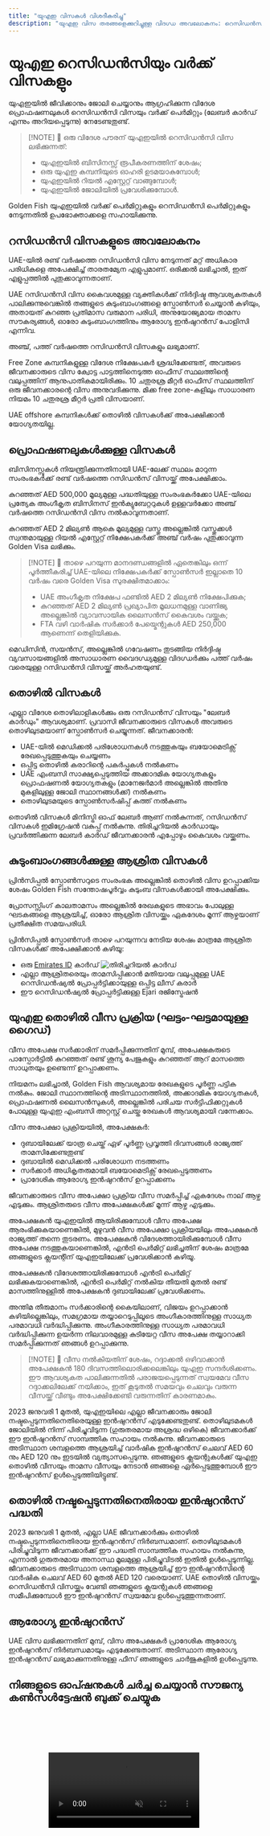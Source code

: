 ```yaml
---
title: "യുഎഇ വിസകൾ വിശദീകരിച്ചു"
description: "യുഎഇ വിസ തരങ്ങളെക്കുറിച്ചുള്ള വിദഗ്ധ അവലോകനം: റെസിഡൻസി പെർമിറ്റുകൾ, വർക്ക് വിസകൾ, ആശ്രിത വിസകൾ. ആവശ്യകതകളെയും പ്രോസസ്സിംഗിനെയും കുറിച്ച് നിങ്ങൾ അറിയേണ്ടതെല്ലാം."
---
```


# യുഎഇ റെസിഡൻസിയും വർക്ക് വിസകളും

യുഎഇയിൽ ജീവിക്കാനും ജോലി ചെയ്യാനും ആഗ്രഹിക്കുന്ന വിദേശ പ്രൊഫഷണലുകൾ റെസിഡൻസി വിസയും വർക്ക് പെർമിറ്റും (ലേബർ കാർഡ് എന്നും അറിയപ്പെടുന്നു) നേടേണ്ടതുണ്ട്.

> [!NOTE] 💚 ഒരു വിദേശ പൗരന് യുഎഇയിൽ റെസിഡൻസി വിസ ലഭിക്കുന്നത്:
>
> - യുഎഇയിൽ ബിസിനസ്സ് രൂപീകരണത്തിന് ശേഷം;
> - ഒരു യുഎഇ കമ്പനിയുടെ ഓഹരി ഉടമയാകുമ്പോൾ;
> - യുഎഇയിൽ റിയൽ എസ്റ്റേറ്റ് വാങ്ങുമ്പോൾ;
> - യുഎഇയിൽ ജോലിയിൽ പ്രവേശിക്കുമ്പോൾ.

Golden Fish യുഎഇയിൽ വർക്ക് പെർമിറ്റുകളും റെസിഡൻസി പെർമിറ്റുകളും നേടുന്നതിൽ ഉപഭോക്താക്കളെ സഹായിക്കുന്നു.

## റസിഡൻസി വിസകളുടെ അവലോകനം

UAE-യിൽ രണ്ട് വർഷത്തെ റസിഡൻസി വിസ നേടുന്നത് മറ്റ് അധികാര പരിധികളെ അപേക്ഷിച്ച് താരതമ്യേന എളുപ്പമാണ്. ഒരിക്കൽ ലഭിച്ചാൽ, ഇത് എളുപ്പത്തിൽ പുതുക്കാവുന്നതാണ്.

UAE റസിഡൻസി വിസ കൈവശമുള്ള വ്യക്തികൾക്ക് നിർദ്ദിഷ്ട ആവശ്യകതകൾ പാലിക്കുന്നുവെങ്കിൽ തങ്ങളുടെ കുടുംബാംഗങ്ങളെ സ്പോൺസർ ചെയ്യാൻ കഴിയും, അതായത് കുറഞ്ഞ പ്രതിമാസ വരുമാന പരിധി, അനുയോജ്യമായ താമസ സൗകര്യങ്ങൾ, ഓരോ കുടുംബാംഗത്തിനും ആരോഗ്യ ഇൻഷുറൻസ് പോളിസി എന്നിവ.

അഞ്ച്, പത്ത് വർഷത്തെ റസിഡൻസി വിസകളും ലഭ്യമാണ്.

Free Zone കമ്പനികളുള്ള വിദേശ നിക്ഷേപകർ ശ്രദ്ധിക്കേണ്ടത്, അവരുടെ ജീവനക്കാരുടെ വിസ ക്വോട്ട പാട്ടത്തിനെടുത്ത ഓഫീസ് സ്ഥലത്തിന്റെ വലുപ്പത്തിന് ആനുപാതികമായിരിക്കും. 10 ചതുരശ്ര മീറ്റർ ഓഫീസ് സ്ഥലത്തിന് ഒരു ജീവനക്കാരന്റെ വിസ അനുവദിക്കുന്നു. മിക്ക free zone-കളിലും സാധാരണ നിയമം 10 ചതുരശ്ര മീറ്റർ പ്രതി വിസയാണ്.

UAE offshore കമ്പനികൾക്ക് തൊഴിൽ വിസകൾക്ക് അപേക്ഷിക്കാൻ യോഗ്യതയില്ല.

## പ്രൊഫഷണലുകൾക്കുള്ള വിസകൾ

ബിസിനസ്സുകൾ നിയന്ത്രിക്കുന്നതിനായി UAE-ലേക്ക് സ്ഥലം മാറുന്ന സംരംഭകർക്ക് രണ്ട് വർഷത്തെ റസിഡൻസ് വിസയ്ക്ക് അപേക്ഷിക്കാം.

കുറഞ്ഞത് AED 500,000 മൂല്യമുള്ള പദ്ധതിയുള്ള സംരംഭകർക്കോ UAE-യിലെ പ്രത്യേക അംഗീകൃത ബിസിനസ് ഇൻക്യുബേറ്ററുകൾ ഉള്ളവർക്കോ അഞ്ച് വർഷത്തെ റസിഡൻസി വിസ നൽകാവുന്നതാണ്.

കുറഞ്ഞത് AED 2 മില്യൺ ആകെ മൂല്യമുള്ള വസ്തു അല്ലെങ്കിൽ വസ്തുക്കൾ സ്വന്തമായുള്ള റിയൽ എസ്റ്റേറ്റ് നിക്ഷേപകർക്ക് അഞ്ച് വർഷം പുതുക്കാവുന്ന Golden Visa ലഭിക്കും.

> [!NOTE] 💚 താഴെ പറയുന്ന മാനദണ്ഡങ്ങളിൽ ഏതെങ്കിലും ഒന്ന് പൂർത്തീകരിച്ച് UAE-യിലെ നിക്ഷേപകർക്ക് സ്പോൺസർ ഇല്ലാതെ 10 വർഷം വരെ Golden Visa സുരക്ഷിതമാക്കാം:
>
> - UAE അംഗീകൃത നിക്ഷേപ ഫണ്ടിൽ AED 2 മില്യൺ നിക്ഷേപിക്കുക;
> - കുറഞ്ഞത് AED 2 മില്യൺ പ്രഖ്യാപിത മൂലധനമുള്ള വാണിജ്യ അല്ലെങ്കിൽ വ്യാവസായിക ലൈസൻസ് കൈവശം വയ്ക്കുക;
> - FTA വഴി വാർഷിക സർക്കാർ പേയ്മെന്റുകൾ AED 250,000 ആണെന്ന് തെളിയിക്കുക.

മെഡിസിൻ, സയൻസ്, അല്ലെങ്കിൽ ഗവേഷണം തുടങ്ങിയ നിർദ്ദിഷ്ട വ്യവസായങ്ങളിൽ അസാധാരണ വൈദഗ്ധ്യമുള്ള വിദഗ്ധർക്കും പത്ത് വർഷം വരെയുള്ള റസിഡൻസി വിസയ്ക്ക് അർഹതയുണ്ട്.

## തൊഴിൽ വിസകൾ

എല്ലാ വിദേശ തൊഴിലാളികൾക്കും ഒരു റസിഡൻസ് വിസയും "ലേബർ കാർഡും" ആവശ്യമാണ്. പ്രവാസി ജീവനക്കാരുടെ വിസകൾ അവരുടെ തൊഴിലുടമയാണ് സ്പോൺസർ ചെയ്യുന്നത്. ജീവനക്കാരൻ:

- UAE-യിൽ മെഡിക്കൽ പരിശോധനകൾ നടത്തുകയും ബയോമെട്രിക്സ് രേഖപ്പെടുത്തുകയും ചെയ്യണം
- ഒപ്പിട്ട തൊഴിൽ കരാറിന്റെ പകർപ്പുകൾ നൽകണം
- UAE എംബസി സാക്ഷ്യപ്പെടുത്തിയ അക്കാദമിക യോഗ്യതകളും പ്രൊഫഷണൽ യോഗ്യതകളും (മാനേജർമാർ അല്ലെങ്കിൽ അതിനു മുകളിലുള്ള ജോലി സ്ഥാനങ്ങൾക്ക്) നൽകണം
- തൊഴിലുടമയുടെ സ്പോൺസർഷിപ്പ് കത്ത് നൽകണം

തൊഴിൽ വിസകൾ മിനിസ്ട്രി ഓഫ് ലേബർ ആണ് നൽകുന്നത്, റസിഡൻസ് വിസകൾ ഇമിഗ്രേഷൻ വകുപ്പ് നൽകുന്നു. തിരിച്ചറിയൽ കാർഡായും പ്രവർത്തിക്കുന്ന ലേബർ കാർഡ് ജീവനക്കാരൻ എപ്പോഴും കൈവശം വയ്ക്കണം.

## കുടുംബാംഗങ്ങൾക്കുള്ള ആശ്രിത വിസകൾ

പ്രിൻസിപ്പൽ സ്പോൺസറുടെ സംരംഭക അല്ലെങ്കിൽ തൊഴിൽ വിസ ഉറപ്പാക്കിയ ശേഷം Golden Fish സന്തോഷപൂർവ്വം കുടുംബ വിസകൾക്കായി അപേക്ഷിക്കും.

പ്രോസസ്സിംഗ് കാലതാമസം അല്ലെങ്കിൽ രേഖകളുടെ അഭാവം പോലുള്ള ഘടകങ്ങളെ ആശ്രയിച്ച്, ഓരോ ആശ്രിത വിസയ്ക്കും ഏകദേശം മൂന്ന് ആഴ്ചയാണ് പ്രതീക്ഷിത സമയപരിധി.

പ്രിൻസിപ്പൽ സ്പോൺസർ താഴെ പറയുന്നവ നേടിയ ശേഷം മാത്രമേ ആശ്രിത വിസകൾക്ക് അപേക്ഷിക്കാൻ കഴിയൂ:

- ഒരു [Emirates ID](https://u.ae/en/information-and-services/visa-and-emirates-id/emirates-id) കാർഡ് ![തിരിച്ചറിയൽ കാർഡ്](/img/ILONMASKID.webp)
- എല്ലാ ആശ്രിതരെയും താമസിപ്പിക്കാൻ മതിയായ വലുപ്പമുള്ള UAE റെസിഡൻഷ്യൽ പ്രോപ്പർട്ടിക്കായുള്ള ഒപ്പിട്ട ലീസ് കരാർ
- ഈ റെസിഡൻഷ്യൽ പ്രോപ്പർട്ടിക്കുള്ള Ejari രജിസ്ട്രേഷൻ

## യുഎഇ തൊഴിൽ വീസ പ്രക്രിയ (ഘട്ടം-ഘട്ടമായുള്ള ഗൈഡ്)

വീസ അപേക്ഷ സർക്കാരിന് സമർപ്പിക്കുന്നതിന് മുമ്പ്, അപേക്ഷകരുടെ പാസ്പോർട്ടിൽ കുറഞ്ഞത് രണ്ട് ശൂന്യ പേജുകളും കുറഞ്ഞത് ആറ് മാസത്തെ സാധുതയും ഉണ്ടെന്ന് ഉറപ്പാക്കണം.

നിയമനം ലഭിച്ചാൽ, Golden Fish ആവശ്യമായ രേഖകളുടെ പൂർണ്ണ പട്ടിക നൽകും. ജോലി സ്ഥാനത്തിന്റെ അടിസ്ഥാനത്തിൽ, അക്കാദമിക യോഗ്യതകൾ, പ്രൊഫഷണൽ ലൈസൻസുകൾ, അല്ലെങ്കിൽ പരിചയ സർട്ടിഫിക്കറ്റുകൾ പോലുള്ള യുഎഇ എംബസി അറ്റസ്റ്റ് ചെയ്ത രേഖകൾ ആവശ്യമായി വന്നേക്കാം.

വീസ അപേക്ഷാ പ്രക്രിയയിൽ, അപേക്ഷകർ:

- ദുബായിലേക്ക് യാത്ര ചെയ്ത് ഏഴ് പൂർണ്ണ പ്രവൃത്തി ദിവസങ്ങൾ രാജ്യത്ത് താമസിക്കേണ്ടതുണ്ട്
- ദുബായിൽ മെഡിക്കൽ പരിശോധന നടത്തണം
- സർക്കാർ അധികൃതരുമായി ബയോമെട്രിക്സ് രേഖപ്പെടുത്തണം
- പ്രാദേശിക ആരോഗ്യ ഇൻഷുറൻസ് ഉറപ്പാക്കണം

ജീവനക്കാരുടെ വീസ അപേക്ഷാ പ്രക്രിയ വീസ സമർപ്പിച്ച് ഏകദേശം നാല് ആഴ്ച എടുക്കും. ആശ്രിതരുടെ വീസ അപേക്ഷകൾക്ക് മൂന്ന് ആഴ്ച എടുക്കും.

അപേക്ഷകൻ യുഎഇയിൽ ആയിരിക്കുമ്പോൾ വീസ അപേക്ഷ ആരംഭിക്കുകയാണെങ്കിൽ, മുഴുവൻ വീസ അപേക്ഷാ പ്രക്രിയയിലും അപേക്ഷകൻ രാജ്യത്ത് തന്നെ തുടരണം. അപേക്ഷകൻ വിദേശത്തായിരിക്കുമ്പോൾ വീസ അപേക്ഷ നടത്തുകയാണെങ്കിൽ, എൻട്രി പെർമിറ്റ് ലഭിച്ചതിന് ശേഷം മാത്രമേ ഞങ്ങളുടെ ക്ലയന്റിന് യുഎഇയിലേക്ക് പ്രവേശിക്കാൻ കഴിയൂ.

അപേക്ഷകൻ വിദേശത്തായിരിക്കുമ്പോൾ എൻട്രി പെർമിറ്റ് ലഭിക്കുകയാണെങ്കിൽ, എൻട്രി പെർമിറ്റ് നൽകിയ തീയതി മുതൽ രണ്ട് മാസത്തിനുള്ളിൽ അപേക്ഷകൻ ദുബായിലേക്ക് പ്രവേശിക്കണം.

അന്തിമ തീരുമാനം സർക്കാരിന്റെ കൈയിലാണ്, വിജയം ഉറപ്പാക്കാൻ കഴിയില്ലെങ്കിലും, സമഗ്രമായ തയ്യാറെടുപ്പിലൂടെ അംഗീകാരത്തിനുള്ള സാധ്യത പരമാവധി വർദ്ധിപ്പിക്കുന്നു. അംഗീകാരത്തിനുള്ള സാധ്യത പരമാവധി വർദ്ധിപ്പിക്കുന്ന ഉയർന്ന നിലവാരമുള്ള കുടിയേറ്റ വീസ അപേക്ഷ തയ്യാറാക്കി സമർപ്പിക്കുന്നത് ഞങ്ങൾ ഉറപ്പാക്കുന്നു.

> [!NOTE] 💚 വീസ നൽകിയതിന് ശേഷം, റദ്ദാക്കൽ ഒഴിവാക്കാൻ അപേക്ഷകൻ 180 ദിവസത്തിലൊരിക്കലെങ്കിലും യുഎഇ സന്ദർശിക്കണം.
> ഈ ആവശ്യകത പാലിക്കുന്നതിൽ പരാജയപ്പെടുന്നത് സ്വയമേവ വീസ റദ്ദാക്കലിലേക്ക് നയിക്കാം, ഇത് കൂടുതൽ സമയവും ചെലവും വരുന്ന വീസയ്ക്ക് വീണ്ടും അപേക്ഷിക്കേണ്ടി വരുന്നതിന് കാരണമാകും.

2023 ജനുവരി 1 മുതൽ, യുഎഇയിലെ എല്ലാ ജീവനക്കാരും ജോലി നഷ്ടപ്പെടുന്നതിനെതിരെയുള്ള ഇൻഷുറൻസ് എടുക്കേണ്ടതുണ്ട്. തൊഴിലുടമകൾ ജോലിയിൽ നിന്ന് പിരിച്ചുവിടുന്ന (ഗുരുതരമായ അശ്രദ്ധ ഒഴികെ) ജീവനക്കാർക്ക് ഈ ഇൻഷുറൻസ് സാമ്പത്തിക സഹായം നൽകുന്നു. ജീവനക്കാരുടെ അടിസ്ഥാന ശമ്പളത്തെ ആശ്രയിച്ച് വാർഷിക ഇൻഷുറൻസ് ചെലവ് AED 60 നും AED 120 നും ഇടയിൽ വ്യത്യാസപ്പെടുന്നു. ഞങ്ങളുടെ ക്ലയന്റുകൾക്ക് യുഎഇ തൊഴിൽ വീസയും താമസ വീസയും നേടാൻ ഞങ്ങളെ ഏർപ്പെടുത്തുമ്പോൾ ഈ ഇൻഷുറൻസ് ഉൾപ്പെടുത്തിയിട്ടുണ്ട്.

## തൊഴിൽ നഷ്ടപ്പെടുന്നതിനെതിരായ ഇൻഷുറൻസ് പദ്ധതി

2023 ജനുവരി 1 മുതൽ, എല്ലാ UAE ജീവനക്കാർക്കും തൊഴിൽ നഷ്ടപ്പെടുന്നതിനെതിരായ ഇൻഷുറൻസ് നിർബന്ധമാണ്. തൊഴിലുടമകൾ പിരിച്ചുവിടുന്ന ജീവനക്കാർക്ക് ഈ പദ്ധതി സാമ്പത്തിക സഹായം നൽകുന്നു, എന്നാൽ ഗുരുതരമായ അനാസ്ഥ മൂലമുള്ള പിരിച്ചുവിടൽ ഇതിൽ ഉൾപ്പെടുന്നില്ല. ജീവനക്കാരുടെ അടിസ്ഥാന ശമ്പളത്തെ ആശ്രയിച്ച് ഈ ഇൻഷുറൻസിന്റെ വാർഷിക ചെലവ് AED 60 മുതൽ AED 120 വരെയാണ്. UAE തൊഴിൽ വിസയ്ക്കും റെസിഡൻസി വിസയ്ക്കും വേണ്ടി ഞങ്ങളുടെ ക്ലയന്റുകൾ ഞങ്ങളെ സമീപിക്കുമ്പോൾ ഈ ഇൻഷുറൻസ് സ്വയമേവ ഉൾപ്പെടുത്തുന്നതാണ്.

## ആരോഗ്യ ഇൻഷുറൻസ്

UAE വിസ ലഭിക്കുന്നതിന് മുമ്പ്, വിസ അപേക്ഷകർ പ്രാദേശിക ആരോഗ്യ ഇൻഷുറൻസ് നിർബന്ധമായും എടുക്കേണ്ടതാണ്. അടിസ്ഥാന ആരോഗ്യ ഇൻഷുറൻസ് ലഭ്യമാക്കുന്നതിനുള്ള ഫീസ് ഞങ്ങളുടെ ചാർജുകളിൽ ഉൾപ്പെടുന്നു.

## നിങ്ങളുടെ ഓപ്ഷനുകൾ ചർച്ച ചെയ്യാൻ സൗജന്യ കൺസൾട്ടേഷൻ ബുക്ക് ചെയ്യുക

<video  autoplay muted playsinline style="padding: 80px" >
  <source src="/video/iStock-2185914135.mp4" type="video/mp4">
</video>

<ContactFormModal formName="Employment Visa [guide]" buttonText="സൗജന്യ കൺസൾട്ടേഷൻ നേടുക" :services="[
    '💼 Employment Visa + Labor Card',
    '👨‍💼 Entrepreneur Visa (2-വർഷം)',
    '🏢 Free Zone Company Visa',
    '👨‍👩‍👧‍👦 ആശ്രിത കുടുംബ വീസ',
    '💳 Emirates ID അപേക്ഷ',
    '💵 പ്രതിമാസ ശമ്പളം AED 30K-ക്ക് മുകളിൽ',
    '💰 Golden Visa യോഗ്യത',
    '❓ മറ്റ് വീസ സേവനങ്ങൾ',
    ]"/>